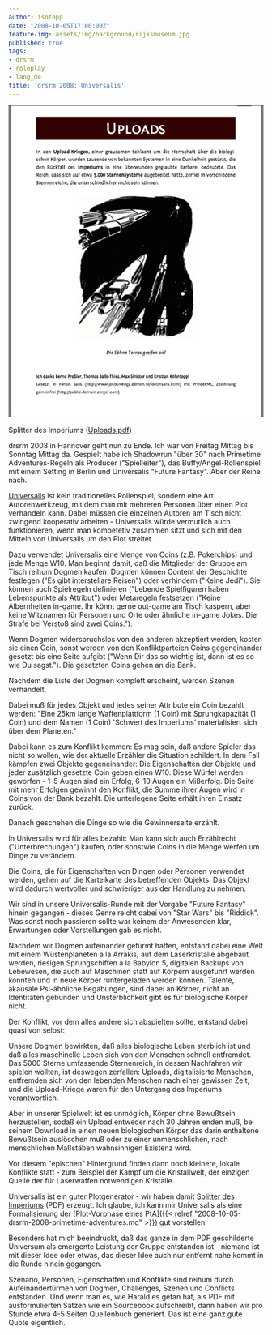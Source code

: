 ```yaml
---
author: isotopp
date: "2008-10-05T17:00:00Z"
feature-img: assets/img/background/rijksmuseum.jpg
published: true
tags:
- drsrm
- roleplay
- lang_de
title: 'drsrm 2008: Universalis'
---
```


![](/uploads/uploads.png)

Splitter des Imperiums ([Uploads.pdf](/uploads/uploads.pdf))

drsrm 2008 in Hannover geht nun zu Ende. Ich war von Freitag Mittag bis
Sonntag Mittag da. Gespielt habe ich Shadowrun "über 30" nach Primetime
Adventures-Regeln als Producer ("Spielleiter"), das Buffy/Angel-Rollenspiel
mit einem Setting in Berlin und Universalis "Future Fantasy". Aber der Reihe
nach.

[Universalis](http://www.indie-rpgs.com/ramshead/) ist kein traditionelles
Rollenspiel, sondern eine Art Autorenwerkzeug, mit dem man mit mehreren
Personen über einen Plot verhandeln kann. Dabei müssen die einzelnen Autoren
am Tisch nicht zwingend kooperativ arbeiten - Universalis würde vermutlich
auch funktionieren, wenn man kompetetiv zusammen sitzt und sich mit den
Mitteln von Universalis um den Plot streitet.

Dazu verwendet Universalis eine Menge von Coins (z.B. Pokerchips) und jede
Menge W10. Man beginnt damit, daß die Mitglieder der Gruppe am Tisch reihum
Dogmen kaufen. Dogmen können Content der Geschichte festlegen ("Es gibt
interstellare Reisen") oder verhindern ("Keine Jedi"). Sie können auch
Spielregeln definieren ("Lebende Spielfiguren haben Lebenspunkte als
Attribut") oder Metaregeln festsetzen ("Keine Albernheiten in-game. Ihr
könnt gerne out-game am Tisch kaspern, aber keine Witznamen für Personen und
Orte oder ähnliche in-game Jokes. Die Strafe bei Verstoß sind zwei Coins.").

Wenn Dogmen widerspruchslos von den anderen akzeptiert werden, kosten sie
einen Coin, sonst werden von den Konfliktparteien Coins gegeneinander
gesetzt bis eine Seite aufgibt ("Wenn Dir das so wichtig ist, dann ist es
so wie Du sagst."). Die gesetzten Coins gehen an die Bank.

Nachdem die Liste der Dogmen komplett erscheint, werden Szenen verhandelt.

Dabei muß für jedes Objekt und jedes seiner Attribute ein Coin bezahlt
werden: "Eine 25km lange Waffenplattform (1 Coin) mit Sprungkapazität (1
Coin) und dem Namen (1 Coin) 'Schwert des Imperiums' materialisiert sich
über dem Planeten." 

Dabei kann es zum Konflikt kommen: Es mag sein, daß andere Spieler das nicht
so wollen, wie der aktuelle Erzähler die Situation schildert. In dem Fall
kämpfen zwei Objekte gegeneinander: Die Eigenschaften der Objekte und jeder
zusätzlich gesetzte Coin geben einen W10. Diese Würfel werden geworfen - 1-5
Augen sind ein Erfolg, 6-10 Augen ein Mißerfolg. Die Seite mit mehr Erfolgen
gewinnt den Konflikt, die Summe ihrer Augen wird in Coins von der Bank
bezahlt. Die unterlegene Seite erhält ihren Einsatz zurück.

Danach geschehen die Dinge so wie die Gewinnerseite erzählt.

In Universalis wird für alles bezahlt: Man kann sich auch Erzählrecht
("Unterbrechungen") kaufen, oder sonstwie Coins in die Menge werfen um Dinge
zu verändern.

Die Coins, die für Eigenschaften von Dingen oder Personen verwendet werden,
gehen auf die Karteikarte des betreffenden Objekts. Das Objekt wird dadurch
wertvoller und schwieriger aus der Handlung zu nehmen.

Wir sind in unsere Universalis-Runde mit der Vorgabe "Future Fantasy" hinein
gegangen - dieses Genre reicht dabei von "Star Wars" bis "Riddick". Was
sonst noch passieren sollte war keinem der Anwesenden klar, Erwartungen oder
Vorstellungen gab es nicht.

Nachdem wir Dogmen aufeinander getürmt hatten, entstand dabei eine Welt mit
einem Wüstenplaneten a la Arrakis, auf dem Laserkristalle abgebaut werden,
riesigen Sprungschiffen a la Babylon 5, digitalen Backups von Lebewesen, die
auch auf Maschinen statt auf Körpern ausgeführt werden konnten und in neue
Körper runtergeladen werden können. Talente, akausale Psi-ähnliche
Begabungen, sind dabei an Körper, nicht an Identitäten gebunden und
Unsterblichkeit gibt es für biologische Körper nicht.

Der Konflikt, vor dem alles andere sich abspielten sollte, entstand dabei
quasi von selbst: 

Unsere Dogmen bewirkten, daß alles biologische Leben sterblich ist und daß
alles maschinelle Leben sich von den Menschen schnell entfremdet. Das 5000
Sterne umfassende Sternenreich, in dessen Nachfahren wir spielen wollten,
ist deswegen zerfallen: Uploads, digitalisierte Menschen, entfremden sich
von den lebenden Menschen nach einer gewissen Zeit, und die Upload-Kriege
waren für den Untergang des Imperiums verantwortlich.

Aber in unserer Spielwelt ist es unmöglich, Körper ohne Bewußtsein
herzustellen, sodaß ein Upload entweder nach 30 Jahren enden muß, bei seinem
Download in einen neuen biologischen Körper das darin enthaltene Bewußtsein
auslöschen muß oder zu einer unmenschlichen, nach menschlichen Maßstäben
wahnsinnigen Existenz wird.

Vor diesem "epischen" Hintergrund finden dann noch kleinere, lokale
Konflikte statt - zum Beispiel der Kampf um die Kristallwelt, der einzigen
Quelle der für Laserwaffen notwendigen Kristalle.

Universalis ist ein guter Plotgenerator - wir haben damit 
[Splitter des Imperiums](/uploads/uploads.pdf) (PDF) erzeugt. Ich glaube,
ich kann mir Universalis als eine Formalisierung der
[Plot-Vorphase eines PtA]({{< relref "2008-10-05-drsrm-2008-primetime-adventures.md" >}})
gut vorstellen. 

Besonders hat mich beeindruckt, daß das ganze in dem PDF geschilderte
Universum als emergente Leistung der Gruppe entstanden ist - niemand ist mit
dieser Idee oder etwas, das dieser Idee auch nur entfernt nahe kommt in die
Runde hinein gegangen.

Szenario, Personen, Eigenschaften und Konflikte sind reihum durch
Aufeinandertürmen von Dogmen, Challenges, Szenen und Conflicts entstanden.
Und wenn man es, wie Harald es getan hat, als PDF mit ausformulierten Sätzen
wie ein Sourcebook aufschreibt, dann haben wir pro Stunde etwa 4-5 Seiten
Quellenbuch generiert. Das ist eine ganz gute Quote eigentlich.
